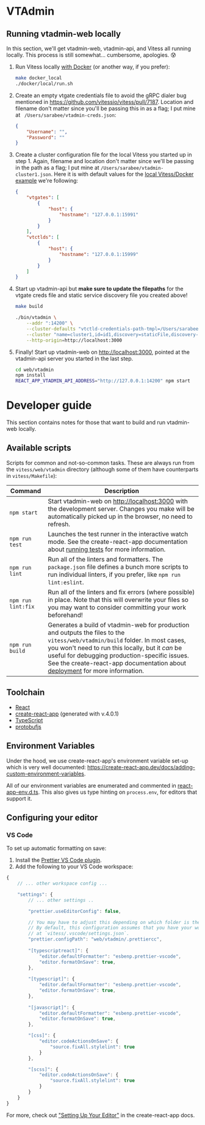# VTAdmin

## Running vtadmin-web locally

In this section, we'll get vtadmin-web, vtadmin-api, and Vitess all running locally. This process is still somewhat... cumbersome, apologies. 😰 

1. Run Vitess locally [with Docker](https://vitess.io/docs/get-started/local-docker/) (or another way, if you prefer):

	```bash
	make docker_local
	./docker/local/run.sh
	```

1. Create an empty vtgate credentials file to avoid the gRPC dialer bug mentioned in https://github.com/vitessio/vitess/pull/7187. Location and filename don't matter since you'll be passing this in as a flag; I put mine at ` /Users/sarabee/vtadmin-creds.json`:

	```json
	{
		"Username": "",
		"Password": ""
	}
	```

1. Create a cluster configuration file for the local Vitess you started up in step 1. Again, filename and location don't matter since we'll be passing in the path as a flag; I put mine at `/Users/sarabee/vtadmin-cluster1.json`. Here it is with default values for the [local Vitess/Docker example](https://vitess.io/docs/get-started/local-docker/) we're following: 

	```json
	{
		"vtgates": [
			{
				"host": {
					"hostname": "127.0.0.1:15991"
				}
			}
		],
		"vtctlds": [
			{
				"host": {
					"hostname": "127.0.0.1:15999"
				}
			}
		]
	}
	```

1. Start up vtadmin-api but **make sure to update the filepaths** for the vtgate creds file and static service discovery file you created above!

	```bash
	make build

	./bin/vtadmin \
		--addr ":14200" \
		--cluster-defaults "vtctld-credentials-path-tmpl=/Users/sarabee/vtadmin-creds.json,vtsql-credentials-path-tmpl=/Users/sarabee/vtadmin-creds.json" \
		--cluster "name=cluster1,id=id1,discovery=staticFile,discovery-staticFile-path=/Users/sarabee/vtadmin-cluster1.json" \
		--http-origin=http://localhost:3000
	```

1. Finally! Start up vtadmin-web on [http://localhost:3000](http://localhost:3000), pointed at the vtadmin-api server you started in the last step. 

	```bash
	cd web/vtadmin
	npm install
	REACT_APP_VTADMIN_API_ADDRESS="http://127.0.0.1:14200" npm start
	```

# Developer guide

This section contains notes for those that want to build and run vtadmin-web locally.

## Available scripts

Scripts for common and not-so-common tasks. These are always run from the `vitess/web/vtadmin` directory (although some of them have counterparts in `vitess/Makefile`):

| Command | Description |
|---|---|
| `npm start` | Start vtadmin-web on [http://localhost:3000](http://localhost:3000) with the development server. Changes you make will be automatically picked up in the browser, no need to refresh. |
| `npm run test` | Launches the test runner in the interactive watch mode. See the create-react-app documentation about [running tests](https://facebook.github.io/create-react-app/docs/running-tests) for more information. |
| `npm run lint` | Run all of the linters and formatters. The `package.json` file defines a bunch more scripts to run individual linters, if you prefer, like `npm run lint:eslint`. |
| `npm run lint:fix` | Run all of the linters and fix errors (where possible) in place. Note that this will overwrite your files so you may want to consider committing your work beforehand! |
| `npm run build` | Generates a build of vtadmin-web for production and outputs the files to the `vitess/web/vtadmin/build` folder. In most cases, you won't need to run this locally, but it _can_ be useful for debugging production-specific issues. See the create-react-app documentation about [deployment](https://facebook.github.io/create-react-app/docs/deployment) for more information. |

## Toolchain

- [React](https://reactjs.org/)
- [create-react-app](https://create-react-app.dev/) (generated with v.4.0.1)
- [TypeScript](http://typescriptlang.org/)
- [protobufjs](https://github.com/protobufjs)

## Environment Variables

Under the hood, we use create-react-app's environment variable set-up which is very well documented: https://create-react-app.dev/docs/adding-custom-environment-variables. 

All of our environment variables are enumerated and commented in [react-app-env.d.ts](./src/react-app-env.d.ts). This also gives us type hinting on `process.env`, for editors that support it. 

## Configuring your editor

### VS Code

To set up automatic formatting on save:

1. Install the [Prettier VS Code plugin](https://marketplace.visualstudio.com/items?itemName=esbenp.prettier-vscode).
2. Add the following to your VS Code workspace:

```js
{
	// ... other workspace config ...

	"settings": {
		// ... other settings ..

		"prettier.useEditorConfig": false,

		// You may have to adjust this depending on which folder is the root of your workspace.
		// By default, this configuration assumes that you have your workspace settings 
		// at `vitess/.vscode/settings.json`. 
		"prettier.configPath": "web/vtadmin/.prettiercc",
		
		"[typescriptreact]": {
			"editor.defaultFormatter": "esbenp.prettier-vscode",
			"editor.formatOnSave": true,
		},
		
		"[typescript]": {
			"editor.defaultFormatter": "esbenp.prettier-vscode",
			"editor.formatOnSave": true,
		},
		
		"[javascript]": {
			"editor.defaultFormatter": "esbenp.prettier-vscode",
			"editor.formatOnSave": true,
		},

		"[css]": {
			"editor.codeActionsOnSave": {
				"source.fixAll.stylelint": true
			}
		},

		"[scss]": {
			"editor.codeActionsOnSave": {
				"source.fixAll.stylelint": true
			}
		}
	}
}
```

For more, check out ["Setting Up Your Editor"](https://create-react-app.dev/docs/setting-up-your-editor/) in the create-react-app docs.

